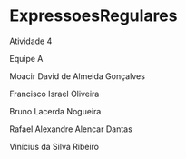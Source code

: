 # ExpressoesRegulares

Atividade 4 

Equipe A

Moacir David de Almeida Gonçalves

Francisco Israel Oliveira

Bruno Lacerda Nogueira

Rafael Alexandre Alencar Dantas

Vinícius da Silva Ribeiro
